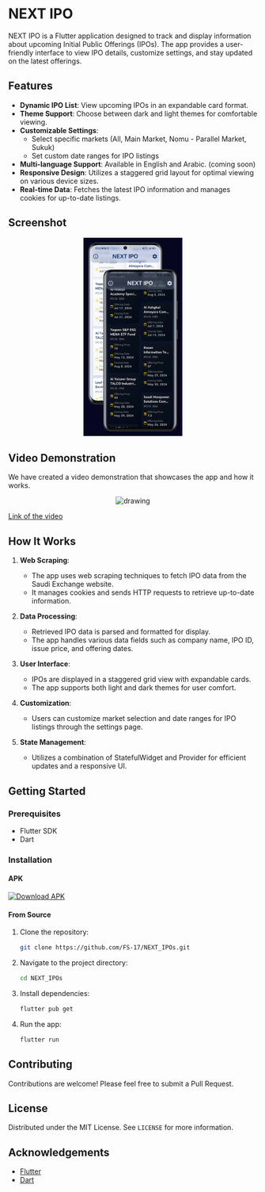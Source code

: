 # NEXT IPO

NEXT IPO is a Flutter application designed to track and display information about upcoming Initial Public Offerings (IPOs). The app provides a user-friendly interface to view IPO details, customize settings, and stay updated on the latest offerings.

## Features

- **Dynamic IPO List**: View upcoming IPOs in an expandable card format.
- **Theme Support**: Choose between dark and light themes for comfortable viewing.
- **Customizable Settings**:
  - Select specific markets (All, Main Market, Nomu - Parallel Market, Sukuk)
  - Set custom date ranges for IPO listings
- **Multi-language Support**: Available in English and Arabic. (coming soon)
- **Responsive Design**: Utilizes a staggered grid layout for optimal viewing on various device sizes.
- **Real-time Data**: Fetches the latest IPO information and manages cookies for up-to-date listings.

## Screenshot

<p align="center" width="100%">
<img src="assets/screen.png" alt="drawing" width="200"/>
</p>

## Video Demonstration

We have created a video demonstration that showcases the app and how it works. 


<p align="center" width="100%">
<img src="assets/NEXTIPOsVideo.gif" alt="drawing" width="200"/>
</p>

[Link of the video](assets/NEXTIPOsVideo.mp4)


## How It Works

1. **Web Scraping**: 
   - The app uses web scraping techniques to fetch IPO data from the Saudi Exchange website.
   - It manages cookies and sends HTTP requests to retrieve up-to-date information.

2. **Data Processing**:
   - Retrieved IPO data is parsed and formatted for display.
   - The app handles various data fields such as company name, IPO ID, issue price, and offering dates.

3. **User Interface**:
   - IPOs are displayed in a staggered grid view with expandable cards.
   - The app supports both light and dark themes for user comfort.

4. **Customization**:
   - Users can customize market selection and date ranges for IPO listings through the settings page.

5. **State Management**:
   - Utilizes a combination of StatefulWidget and Provider for efficient updates and a responsive UI.

## Getting Started

### Prerequisites

- Flutter SDK 
- Dart 

### Installation

#### APK

[![Download APK](https://img.shields.io/badge/Download-APK-blue)](assets/app-release.apk?raw=true)

#### From Source

1. Clone the repository:
   ```bash
   git clone https://github.com/FS-17/NEXT_IPOs.git
   ```

2. Navigate to the project directory:
   ```bash
   cd NEXT_IPOs
   ```

3. Install dependencies:
   ```bash
   flutter pub get
   ```

4. Run the app:
   ```bash
   flutter run
   ```

## Contributing

Contributions are welcome! Please feel free to submit a Pull Request.

## License

Distributed under the MIT License. See `LICENSE` for more information.

## Acknowledgements

- [Flutter](https://flutter.dev/)
- [Dart](https://dart.dev/)